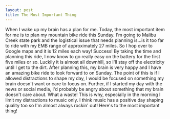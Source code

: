 ```yaml
---
layout: post
title: The Most Important Thing
---
```

When I wake up my brain has a plan for me.  Today, the most important item for me is to plan my mountain bike ride this Sunday. 
I'm going to Malibu Creek state park and the logistical issue that needs planning is...is it too far to ride with my EMB range of approximately 27 miles.
So I hop over to Google maps and it is 12 miles each way! Success! By taking the time and planning this ride, I now know to go really easy 
on the battery for the first five miles or so.  Luckily it is almost all downhill, so I'll stay off the electricity until I get to the dirt.
After planning this, my brain is very happy and I have an amazing bike ride to look forward to on Sunday.  The point of this is if I allowed distractions to shape
my day, I would be focused on something my brain doesn't want or care to focus on.  Further, if I started my day with the news or social media,
I'd probably be angry about something that my brain doesn't care about.  What a waste! This is why, especially in the morning I limit my distractions 
to music only. I think music has a positive day shaping quality too so I'm almost always rockin' out! Here's to the most important thing!
